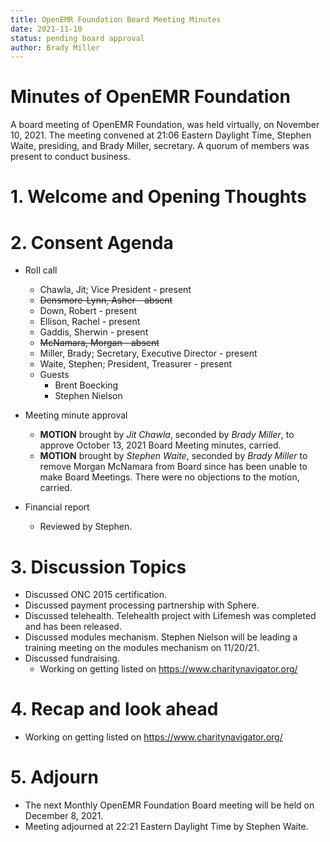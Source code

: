 ```yaml
---
title: OpenEMR Foundation Board Meeting Minutes
date: 2021-11-10
status: pending board approval
author: Brady Miller
---
```


# Minutes of OpenEMR Foundation

A board meeting of OpenEMR Foundation, was held virtually, on November 10, 2021. The meeting
convened at 21:06 Eastern Daylight Time, Stephen Waite, presiding, and Brady Miller,
secretary. A quorum of members was present to conduct business.

# 1. Welcome and Opening Thoughts

# 2. Consent Agenda
  - Roll call
    - Chawla, Jit; Vice President - present
    - ~~Densmore-Lynn, Asher - absent~~
    - Down, Robert - present
    - Ellison, Rachel - present
    - Gaddis, Sherwin - present
    - ~~McNamara, Morgan - absent~~
    - Miller, Brady; Secretary, Executive Director - present
    - Waite, Stephen; President, Treasurer - present
    - Guests
      - Brent Boecking
      - Stephen Nielson

  - Meeting minute approval
    - **MOTION** brought by _Jit Chawla_, seconded by _Brady Miller_, to approve October 13, 2021 Board Meeting minutes, carried.
    - **MOTION** brought by _Stephen Waite_, seconded by _Brady Miller_ to remove Morgan McNamara from Board since has been unable to make Board Meetings. There were no objections to the motion, carried.
  - Financial report
    - Reviewed by Stephen.

# 3. Discussion Topics
  - Discussed ONC 2015 certification.
  - Discussed payment processing partnership with Sphere.
  - Discussed telehealth. Telehealth project with Lifemesh was completed and has been released.
  - Discussed modules mechanism. Stephen Nielson will be leading a training meeting on the modules mechanism on 11/20/21.
  - Discussed fundraising.
    - Working on getting listed on https://www.charitynavigator.org/

# 4. Recap and look ahead
  - Working on getting listed on https://www.charitynavigator.org/

# 5. Adjourn
  - The next Monthly OpenEMR Foundation Board meeting will be held on December 8, 2021.
  - Meeting adjourned at 22:21 Eastern Daylight Time by Stephen Waite.
 
